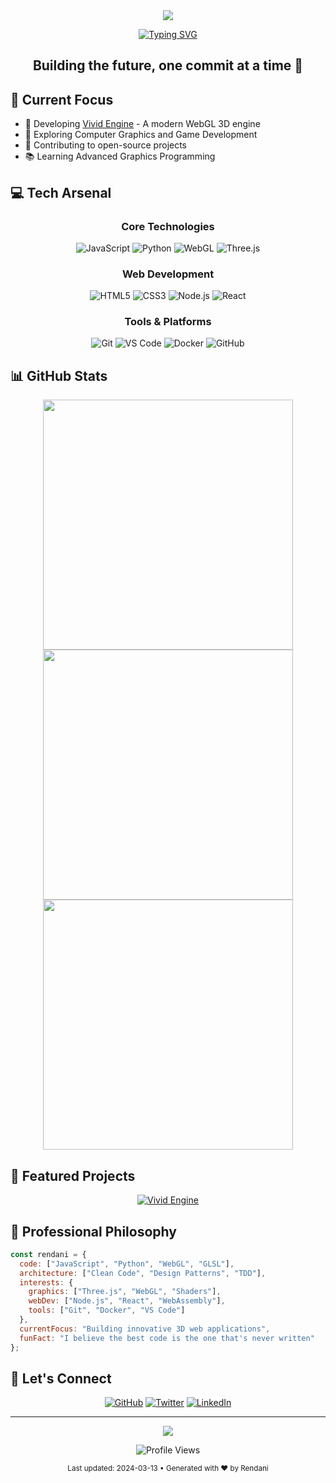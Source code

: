 <div align="center">
  <img src="https://capsule-render.vercel.app/api?type=waving&color=gradient&height=200&section=header&text=Rendani%20Manugeni&fontSize=50&fontAlignY=35&desc=Software%20Engineer%20|%20Creative%20Developer&descAlignY=55" />

  [![Typing SVG](https://readme-typing-svg.herokuapp.com?font=Fira+Code&size=22&duration=3000&pause=1000&color=00FFB3&center=true&vCenter=true&width=500&lines=Full-Stack+Software+Developer;3D+Graphics+Engineer;Open+Source+Enthusiast;Creative+Problem+Solver)](https://git.io/typing-svg)
</div>

<h2 align="center">Building the future, one commit at a time 🚀</h2>

## 🎯 Current Focus

- 🔮 Developing [Vivid Engine](https://github.com/manugeni/vivid-engine) - A modern WebGL 3D engine
- 🌱 Exploring Computer Graphics and Game Development
- 🚀 Contributing to open-source projects
- 📚 Learning Advanced Graphics Programming

## 💻 Tech Arsenal

<div align="center">

### Core Technologies
![JavaScript](https://img.shields.io/badge/JavaScript-F7DF1E?style=for-the-badge&logo=javascript&logoColor=black)
![Python](https://img.shields.io/badge/Python-3776AB?style=for-the-badge&logo=python&logoColor=white)
![WebGL](https://img.shields.io/badge/WebGL-990000?style=for-the-badge&logo=webgl&logoColor=white)
![Three.js](https://img.shields.io/badge/Three.js-000000?style=for-the-badge&logo=three.js&logoColor=white)

### Web Development
![HTML5](https://img.shields.io/badge/HTML5-E34F26?style=for-the-badge&logo=html5&logoColor=white)
![CSS3](https://img.shields.io/badge/CSS3-1572B6?style=for-the-badge&logo=css3&logoColor=white)
![Node.js](https://img.shields.io/badge/Node.js-339933?style=for-the-badge&logo=node.js&logoColor=white)
![React](https://img.shields.io/badge/React-61DAFB?style=for-the-badge&logo=react&logoColor=black)

### Tools & Platforms
![Git](https://img.shields.io/badge/Git-F05032?style=for-the-badge&logo=git&logoColor=white)
![VS Code](https://img.shields.io/badge/VS_Code-007ACC?style=for-the-badge&logo=visual-studio-code&logoColor=white)
![Docker](https://img.shields.io/badge/Docker-2496ED?style=for-the-badge&logo=docker&logoColor=white)
![GitHub](https://img.shields.io/badge/GitHub-181717?style=for-the-badge&logo=github&logoColor=white)

</div>

## 📊 GitHub Stats

<div align="center">
  <img src="https://github-readme-stats.vercel.app/api?username=manugeni&show_icons=true&theme=radical&hide_border=true&count_private=true" width="400" />
  <img src="https://github-readme-streak-stats.herokuapp.com/?user=manugeni&theme=radical&hide_border=true" width="400" />
</div>

<div align="center">
  <img src="https://github-readme-stats.vercel.app/api/top-langs/?username=manugeni&theme=radical&hide_border=true&layout=compact" width="400" />
</div>

## 🎨 Featured Projects

<div align="center">

[![Vivid Engine](https://github-readme-stats.vercel.app/api/pin/?username=manugeni&repo=vivid-engine&theme=radical&hide_border=true)](https://github.com/manugeni/vivid-engine)

</div>

## 💼 Professional Philosophy

```javascript
const rendani = {
  code: ["JavaScript", "Python", "WebGL", "GLSL"],
  architecture: ["Clean Code", "Design Patterns", "TDD"],
  interests: {
    graphics: ["Three.js", "WebGL", "Shaders"],
    webDev: ["Node.js", "React", "WebAssembly"],
    tools: ["Git", "Docker", "VS Code"]
  },
  currentFocus: "Building innovative 3D web applications",
  funFact: "I believe the best code is the one that's never written"
};
```

## 🤝 Let's Connect

<div align="center">

[![GitHub](https://img.shields.io/badge/GitHub-100000?style=for-the-badge&logo=github&logoColor=white)](https://github.com/manugeni)
[![Twitter](https://img.shields.io/badge/Twitter-1DA1F2?style=for-the-badge&logo=twitter&logoColor=white)](https://twitter.com/callmerendani)
[![LinkedIn](https://img.shields.io/badge/LinkedIn-0077B5?style=for-the-badge&logo=linkedin&logoColor=white)](https://linkedin.com/in/rendanimulaudzi)

</div>

---

<div align="center">
  <img src="https://capsule-render.vercel.app/api?type=waving&color=gradient&height=100&section=footer" />
  
  ![Profile Views](https://komarev.com/ghpvs/?username=manugeni&color=blueviolet&style=for-the-badge)
  
  <sub>Last updated: 2024-03-13 • Generated with ❤️ by Rendani</sub>
</div>
